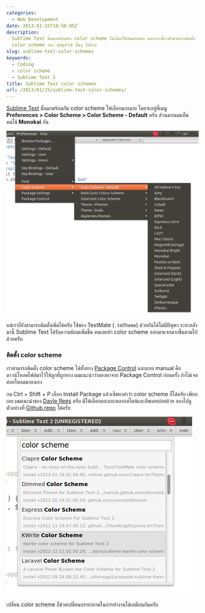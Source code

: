 ```yaml
---
categories:
  - Web Development
date: 2013-01-25T18:58:05Z
description:
  Sublime Text นั้นมาพร้อมกับ color scheme ให้เลือกใช้กันมากมาย นอกจากนี้เรายังสามารถติดตั้ง
  color scheme จาก source อื่นๆ ได้ด้วย
slug: sublime-text-color-schemes
keywords:
  - Coding
  - color scheme
  - Sublime Text 2
title: Sublime Text color schemes
url: /2013/01/25/sublime-text-color-schemes/
---
```


[Sublime Text](http://www.sublimetext.com/2) นั้นมาพร้อมกัน color scheme ให้เลือกมากมาย โดยจะอยู่ที่เมนู **Preferences > Color Scheme > Color Scheme - Default** ครับ ส่วนมากผมเห็นคนใช้ **Monokai** กัน

![default color scheme ของ Sublime Text](images/8506158008_3bb2cf2191_o.png)

แต่เราก็ยังสามารถติดตั้งเพิ่มได้ครับ ใช้ของ TextMate (`.tmTheme`) ด้วยกันได้ไม่มีปัญหา ระยะหลังมานี้ Sublime Text ได้รับความนิยมเพิ่มขึ้น คนเลยทำ color scheme ออกมาแจกมากขึ้นตามไปด้วยครับ

### ติดตั้ง color scheme

เราสามารถติดตั้ง color scheme ได้ทั้งทาง [Package Control](http://wbond.net/sublime_packages/package_control) และแบบ manual คือดาวน์โหลดไฟล์มาไว้ให้ถูกที่ถูกทาง ผมแนะนำว่าลองหาจาก Package Control ก่อนครั้ง ถ้าไม่เจอค่อยโหลดมาลงเอง

กด Ctrl + Shift + P เลือก Install Package แล้วเซิชหาคำว่า color scheme ก็ได้ครับ เพียบเลย ผมแนะนำของ [Dayle Rees](https://github.com/daylerees/colour-schemes) ครับ มีให้เลือกแยะแยะหลากสไตล์และอัพเดทบ่อยด้วย ลองไปดูตัวอย่างที่ [Github repo](https://github.com/daylerees/colour-schemes) ได้ครับ

![install-scheme](images/8506157984_1e112195bf_o.png)

เปลี่ยน color scheme ก็ช่วยเปลี่ยนบรรยากาศในการทำงานได้เหมือนกันครับ
